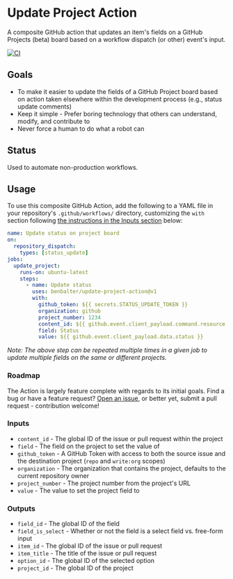 # Update Project Action

A composite GitHub action that updates an item's fields on a GitHub Projects (beta) board based on a workflow dispatch (or other) event's input.

[![CI](https://github.com/benbalter/update-project-action/actions/workflows/ci.yml/badge.svg)](https://github.com/benbalter/update-project-action/actions/workflows/ci.yml)

## Goals 

* To make it easier to update the fields of a GitHub Project board based on action taken elsewhere within the development process (e.g., status update comments)
* Keep it simple - Prefer boring technology that others can understand, modify, and contribute to
* Never force a human to do what a robot can

## Status

Used to automate non-production workflows.

## Usage

To use this composite GitHub Action, add the following to a YAML file in your repository's `.github/workflows/` directory, customizing the `with` section following [the instructions in the Inputs section](#inputs) below:

```yml
name: Update status on project board
on:
  repository_dispatch:
    types: [status_update]
jobs:
  update_project:
    runs-on: ubuntu-latest
    steps:
      - name: Update status
        uses: benbalter/update-project-action@v1
        with:
          github_token: ${{ secrets.STATUS_UPDATE_TOKEN }}
          organization: github
          project_number: 1234
          content_id: ${{ github.event.client_payload.command.resource.id }}
          field: Status
          value: ${{ github.event.client_payload.data.status }}
```

*Note: The above step can be repeated multiple times in a given job to update multiple fields on the same or different projects.* 

### Roadmap

The Action is largely feature complete with regards to its initial goals. Find a bug or have a feature request? [Open an issue](https://github.com/benbalter/update-project-action/issues), or better yet, submit a pull request - contribution welcome!
### Inputs

* `content_id` - The global ID of the issue or pull request within the project
* `field` - The field on the project to set the value of
* `github_token` - A GitHub Token with access to both the source issue and the destination project (`repo` and `write:org` scopes)
* `organization` - The organization that contains the project, defaults to the current repository owner
* `project_number` - The project number from the project's URL
* `value` - The value to set the project field to

### Outputs

* `field_id` - The global ID of the field
* `field_is_select` - Whether or not the field is a select field vs. free-form input
* `item_id` - The global ID of the issue or pull request
* `item_title` - The title of the issue or pull request
* `option_id` - The global ID of the selected option
* `project_id` - The global ID of the project